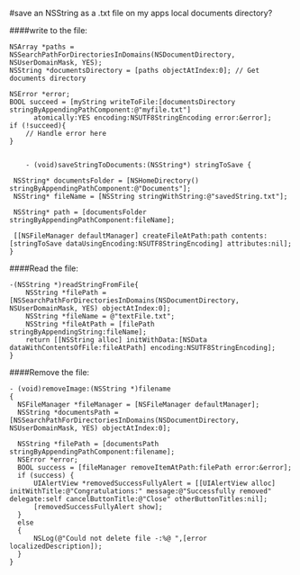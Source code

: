 #save an NSString as a .txt file on my apps local documents directory?


####write to the file:

	NSArray *paths = NSSearchPathForDirectoriesInDomains(NSDocumentDirectory, NSUserDomainMask, YES); 
	NSString *documentsDirectory = [paths objectAtIndex:0]; // Get documents directory
	
	NSError *error;
	BOOL succeed = [myString writeToFile:[documentsDirectory stringByAppendingPathComponent:@"myfile.txt"]
	      atomically:YES encoding:NSUTF8StringEncoding error:&error];
	if (!succeed){
	    // Handle error here
	}
	
		
		- (void)saveStringToDocuments:(NSString*) stringToSave {
	
	 NSString* documentsFolder = [NSHomeDirectory() stringByAppendingPathComponent:@"Documents"];
	 NSString* fileName = [NSString stringWithString:@"savedString.txt"];
	
	 NSString* path = [documentsFolder stringByAppendingPathComponent:fileName];
	
	 [[NSFileManager defaultManager] createFileAtPath:path contents:[stringToSave dataUsingEncoding:NSUTF8StringEncoding] attributes:nil];
	}
	
	
	
	
####Read the file:
 
	-(NSString *)readStringFromFile{
	    NSString *filePath = [NSSearchPathForDirectoriesInDomains(NSDocumentDirectory, NSUserDomainMask, YES) objectAtIndex:0];
	    NSString *fileName = @"textFile.txt";
	    NSString *fileAtPath = [filePath stringByAppendingString:fileName];
	    return [[NSString alloc] initWithData:[NSData dataWithContentsOfFile:fileAtPath] encoding:NSUTF8StringEncoding];
	}	
	
	
	
####Remove the file:

	- (void)removeImage:(NSString *)filename
	{
	  NSFileManager *fileManager = [NSFileManager defaultManager];
	  NSString *documentsPath = [NSSearchPathForDirectoriesInDomains(NSDocumentDirectory, NSUserDomainMask, YES) objectAtIndex:0];
	
	  NSString *filePath = [documentsPath stringByAppendingPathComponent:filename];
	  NSError *error;
	  BOOL success = [fileManager removeItemAtPath:filePath error:&error];
	  if (success) {
	      UIAlertView *removedSuccessFullyAlert = [[UIAlertView alloc] initWithTitle:@"Congratulations:" message:@"Successfully removed" delegate:self cancelButtonTitle:@"Close" otherButtonTitles:nil];
	      [removedSuccessFullyAlert show];
	  }
	  else
	  {
	      NSLog(@"Could not delete file -:%@ ",[error localizedDescription]);
	  }
	}	
